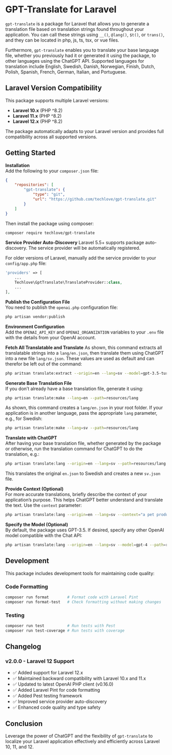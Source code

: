 # GPT-Translate for Laravel

`gpt-translate` is a package for Laravel that allows you to generate a translation file based on translation strings found throughout your application. You can call these strings using `__()`, `@lang()`, `$t()`, or `trans()`, and they can be located in php, js, ts, tsx, or vue files.

Furthermore, `gpt-translate` enables you to translate your base language file, whether you previously had it or generated it using the package, to other languages using the ChatGPT API. Supported languages for translation include English, Swedish, Danish, Norwegian, Finish, Dutch, Polish, Spanish, French, German, Italian, and Portuguese.

## Laravel Version Compatibility

This package supports multiple Laravel versions:
- **Laravel 10.x** (PHP ^8.2)
- **Laravel 11.x** (PHP ^8.2)  
- **Laravel 12.x** (PHP ^8.2)

The package automatically adapts to your Laravel version and provides full compatibility across all supported versions.

## Getting Started

**Installation**  
    Add the following to your `composer.json` file:
```json
{
    "repositories": [
        "gpt-translate": {
            "type": "git",
            "url": "https://github.com/techlove/gpt-translate.git"
        }
    ]
}
```

   Then install the package using composer:
```bash
composer require techlove/gpt-translate
```

**Service Provider Auto-Discovery**
Laravel 5.5+ supports package auto-discovery. The service provider will be automatically registered. 

For older versions of Laravel, manually add the service provider to your `config/app.php` file:
```php
'providers' => [
    ...
    Techlove\GptTranslate\TranslateProvider::class,
    ...
],
```


**Publish the Configuration File**  
You need to publish the `openai.php` configuration file:
```bash
php artisan vendor:publish
```

**Environment Configuration**  
Add the `OPENAI_API_KEY` and `OPENAI_ORGANIZATION` variables to your `.env` file with the details from your OpenAI account.

**Fetch All Translatable and Translate**
As shown, this command extracts all translatable strings into a `lang/en.json`, then translate them using ChatGPT into a new file `lang/sv.json`.
These values are used as default and can therefor be left out of the command:
```bash
php aritsan translate:extract --origin=en --lang=sv --model=gpt-3.5-turbo --path=resources/lang
```

**Generate Base Translation File**  
If you don’t already have a base translation file, generate it using:
```bash
php artisan translate:make --lang=en --path=resources/lang
```
As shown, this command creates a `lang/en.json` in your root folder. If your application is in another language, pass the appropriate `lang` parameter, e.g., for Swedish:
```bash
php artisan translate:make --lang=sv --path=resources/lang
```


**Translate with ChatGPT**  
After having your base translation file, whether generated by the package or otherwise, run the translation command for ChatGPT to do the translation, e.g.:
```bash
php artisan translate:lang --origin=en --lang=sv --path=resources/lang
```
This translates the original `en.json` to Swedish and creates a new `sv.json` file.

**Provide Context (Optional)**  
For more accurate translations, briefly describe the context of your application’s purpose. This helps ChatGPT better understand and translate the text. Use the `context` parameter:
```bash
php artisan translate:lang --origin=en --lang=sv --context="a pet product sales application" --path=resources/lang
```


**Specify the Model (Optional)**  
By default, the package uses GPT-3.5. If desired, specify any other OpenAI model compatible with the Chat API:
```bash
php artisan translate:lang --origin=en --lang=sv --model=gpt-4 --path=resources/lang
```


## Development

This package includes development tools for maintaining code quality:

### Code Formatting
```bash
composer run format        # Format code with Laravel Pint
composer run format-test   # Check formatting without making changes
```

### Testing
```bash
composer run test          # Run tests with Pest
composer run test-coverage # Run tests with coverage
```

## Changelog

### v2.0.0 - Laravel 12 Support
- ✅ Added support for Laravel 12.x
- ✅ Maintained backward compatibility with Laravel 10.x and 11.x
- ✅ Updated to latest OpenAI PHP client (v0.16.0)
- ✅ Added Laravel Pint for code formatting
- ✅ Added Pest testing framework
- ✅ Improved service provider auto-discovery
- ✅ Enhanced code quality and type safety

## Conclusion

Leverage the power of ChatGPT and the flexibility of `gpt-translate` to localize your Laravel application effectively and efficiently across Laravel 10, 11, and 12.
